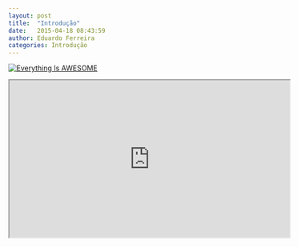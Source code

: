 ```yaml
---
layout: post
title:  "Introdução"
date:   2015-04-18 08:43:59
author: Eduardo Ferreira
categories: Introdução
---
```


[![Everything Is AWESOME](http://i.imgur.com/Ot5DWAW.png)](https://youtu.be/StTqXEQ2l-Y?t=35s "Everything Is AWESOME")


<iframe width="560" height="315" src="https://www.youtube.com/embed/zAlX1V3lK5s?autoplay=1"> </iframe>
